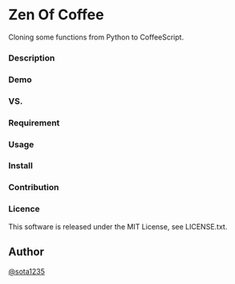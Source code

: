 Zen Of Coffee
====

Cloning some functions from Python to CoffeeScript.

### Description

### Demo

### VS.

### Requirement

### Usage

### Install

### Contribution

### Licence

This software is released under the MIT License, see LICENSE.txt.

## Author

[@sota1235](https://github.com/sota1235)
